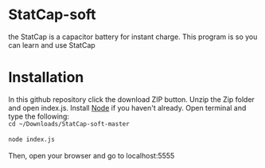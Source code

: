# StatCap-soft
the StatCap is a capacitor battery for instant charge. This program is so you can learn and use StatCap
# Installation
In this github repository click the download ZIP button. Unzip the Zip folder and open index.js.
Install <a href= "nodejs.org">Node</a> if you haven't already. Open terminal and type the following:
<br>`cd ~/Downloads/StatCap-soft-master`</br>
<br>`node index.js`</br>
<br> Then, open your browser and go to localhost:5555</br>
